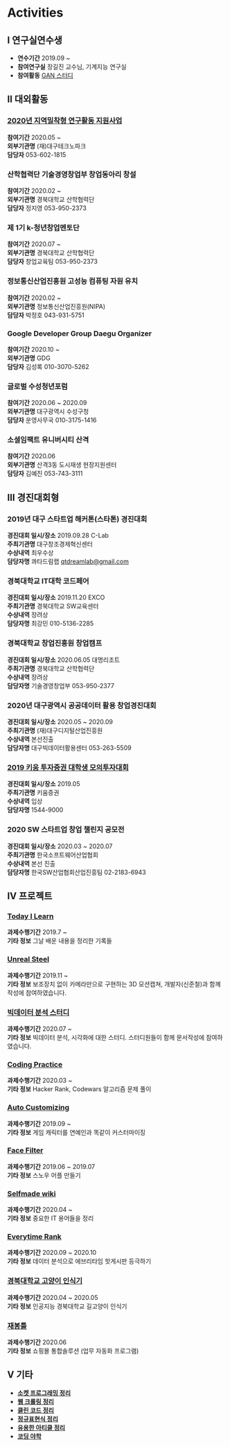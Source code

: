 # Activities
## Ⅰ 연구실연수생
- **연수기간** 2019.09 ~
- **참여연구실** 장길진 교수님, 기계지능 연구실
- **참여활동** [GAN 스터디](Lab/GAN%20Study/README.md)   

## Ⅱ 대외활동
### [2020년 지역밀착형 연구활동 지원사업](Activity/01/README.md)   
**참여기간** 2020.05 ~  
**외부기관명** (재)대구테크노파크  
**담당자** 053-602-1815  
### 산학협력단 기술경영창업부 창업동아리 창설
**참여기간** 2020.02 ~   
**외부기관명** 경북대학교 산학협력단  
**담당자** 정지영 053-950-2373   
### 제 1기 k-청년창업멘토단
**참여기간** 2020.07 ~   
**외부기관명** 경북대학교 산학협력단  
**담당자** 창업교육팀 053-950-2373   

### 정보통신산업진흥원 고성능 컴퓨팅 자원 유치
**참여기간** 2020.02 ~  
**외부기관명** 정보통신산업진흥원(NIPA)  
**담당자** 박정호 043-931-5751  
### Google Developer Group Daegu Organizer
**참여기간** 2020.10 ~  
**외부기관명** GDG  
**담당자** 김성록 010-3070-5262  
### 글로벌 수성청년포럼
**참여기간** 2020.06 ~ 2020.09  
**외부기관명** 대구광역시 수성구청   
**담당자** 운영사무국 010-3175-1416  
### 소셜임팩트 유니버시티 산격
**참여기간** 2020.06  
**외부기관명** 산격3동 도시재생 현장지원센터  
**담당자** 김예진 053-743-3111  

## Ⅲ 경진대회형
### 2019년 대구 스타트업 해커톤(스타톤) 경진대회
**경진대회 일시/장소** 2019.09.28 C-Lab  
**주최기관명** 대구창조경제혁신센터  
**수상내역** 최우수상  
**담당자명** 콰타드림랩 qtdreamlab@gmail.com  
### 경북대학교 IT대학 코드페어
**경진대회 일시/장소** 2019.11.20 EXCO  
**주최기관명** 경북대학교 SW교육센터  
**수상내역** 장려상  
**담당자명** 최강민 010-5136-2285  
### 경북대학교 창업진흥원 창업캠프
**경진대회 일시/장소** 2020.06.05 대명리조트  
**주최기관명** 경북대학교 산학협력단  
**수상내역** 장려상  
**담당자명** 기술경영창업부 053-950-2377  
### 2020년 대구광역시 공공데이터 활용 창업경진대회
**경진대회 일시/장소** 2020.05 ~ 2020.09  
**주최기관명** (재)대구디지털산업진흥원  
**수상내역** 본선진출  
**담당자명** 대구빅데이터활용센터 053-263-5509  
### [2019 키움 투자증권 대학생 모의투자대회](contest/kium/README.md)   
**경진대회 일시/장소** 2019.05  
**주최기관명** 키움증권  
**수상내역** 입상  
**담당자명** 1544-9000  
### 2020 SW 스타트업 창업 챌린지 공모전
**경진대회 일시/장소** 2020.03 ~ 2020.07  
**주최기관명** 한국소프트웨어산업협회  
**수상내역** 본선 진출  
**담당자명** 한국SW산업협회산업진흥팀 02-2183-6943  
## Ⅳ 프로젝트
### [Today I Learn](https://github.com/CasselKim/TIL)   
**과제수행기간** 2019.7 ~  
**기타 정보** 그날 배운 내용을 정리한 기록들  
### [Unreal Steel](https://github.com/HP-DEVGRU/UnrealSteel)   
**과제수행기간** 2019.11 ~  
**기타 정보** 보조장치 없이 카메라만으로 구현하는 3D 모션캡쳐, 개발자(신준철)과 함께 작성에 참여하였습니다.  
### [빅데이터 분석 스터디](https://github.com/haedal-with-knu/HaedalDataCenter)   
**과제수행기간** 2020.07 ~  
**기타 정보** 빅데이터 분석, 시각화에 대한 스터디. 스터디원들이 함께 문서작성에 참여하였습니다.  
### [Coding Practice](https://github.com/CasselKim/CodingPractice)   
**과제수행기간** 2020.03 ~  
**기타 정보** Hacker Rank, Codewars 알고리즘 문제 풀이  
### [Auto Customizing](https://github.com/CasselKim/AutoCustomizing)   
**과제수행기간** 2019.09 ~  
**기타 정보** 게임 캐릭터를 연예인과 똑같이 커스터마이징  
### [Face Filter](https://github.com/CasselKim/FaceFilter)   
**과제수행기간** 2019.06 ~ 2019.07  
**기타 정보** 스노우 어플 만들기  
### [Selfmade wiki](https://github.com/CasselKim/selfmade_wiki)   
**과제수행기간** 2020.04 ~  
**기타 정보** 중요한 IT 용어들을 정리  
### [Everytime Rank](https://github.com/CasselKim/EverytimeRank)   
**과제수행기간** 2020.09 ~ 2020.10  
**기타 정보** 데이터 분석으로 에브리타임 핫게시판 등극하기  
### [경북대학교 고양이 인식기](https://github.com/CasselKim/Knyang)   
**과제수행기간** 2020.04 ~ 2020.05  
**기타 정보** 인공지능  경북대학교 길고양이 인식기  
### [재봉틀](Projects/Jaebongteul/README.md)   
**과제수행기간** 2020.06  
**기타 정보** 쇼핑몰 통합솔루션 (업무 자동화 프로그램)  
## Ⅴ 기타
- [**소켓 프로그래밍 정리**](etc/socket/README.md)   
- [**웹 크롤링 정리**](etc/crawling/README.md)   
- [**클린 코드 정리**](etc/cleancode/README.md)    
- [**정규표현식 정리**](etc/re/README.md)   
- [**유용한 아티클 정리**](https://github.com/CasselKim/UsefulArticles)   
- [**코딩 야학**](https://github.com/CasselKim/codingyahac)   
